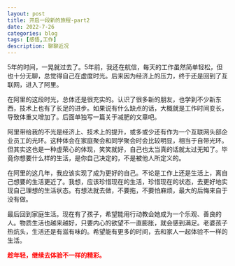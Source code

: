 ```yaml
---
layout: post
title: 开启一段新的旅程-part2
date: 2022-7-26
categories: blog
tags: [感悟,工作]
description: 聊聊近况
---
```

5年的时间，一晃就过去了。5年前，我还在航信，每天的工作虽然简单轻松，但也十分无聊，总觉得自己在虚度时光。后来因为经济上的压力，终于还是回到了互联网，进入了阿里。

在阿里的这段时光，总体还是很充实的。认识了很多新的朋友，也学到不少新东西，技术上也有了长足的进步。如果说有什么缺点的话，大概就是工作时间变长，导致体重又增加了。后面单独写一篇关于减肥的文章吧。

阿里带给我的不光是经济上、技术上的提升，或多或少还有作为一个互联网头部企业员工的光环。这种体会在家庭聚会和同学聚会时会比较明显，相当于自带光环。但其实这也是一种虚荣心的体现，笑笑就好，自己也太当真的话就太过无知了。毕竟你想要什么样的生活，是你自己决定的，不是被他人所定义的。

在阿里的这几年，我应该实现了成为更好的自己。不论是工作上还是生活上，离自己想要的生活更近了。我想，应该珍惜现在的生活，珍惜现在的状态，去更好地实现自己理想的生活状态。有想法就去做，不要拖，不要怕麻烦，最大的后悔来自于没有做。

最后回到家庭生活。现在有了孩子，希望能用行动教会她成为一个乐观、善良的人。物质生活也越来越好，只要内心的欲望不一直膨胀，就会感到满足。老婆孩子热炕头，生活还是有滋有味的。希望能有更多的时间，去和家人一起体验不一样的生活。

**<font color="red" >趁年轻，继续去体验不一样的精彩。</font>**
